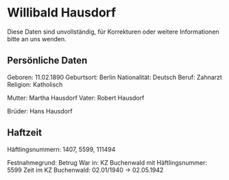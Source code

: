# Willibald Hausdorf

Diese Daten sind unvollständig, für Korrekturen oder weitere Informationen bitte an uns wenden.

## Persönliche Daten

Geboren: 11.02.1890
Geburtsort: Berlin
Nationalität: Deutsch
Beruf: Zahnarzt
Religion: Katholisch

Mutter: Martha Hausdorf
Vater: Robert Hausdorf

Brüder: Hans Hausdorf

## Haftzeit

Häftlingsnummern: 1407, 5599, 111494

Festnahmegrund: Betrug
War in: KZ Buchenwald 
mit Häftlingsnummer: 5599
Zeit im KZ Buchenwald: 02.01/1940 -> 02.05.1942


